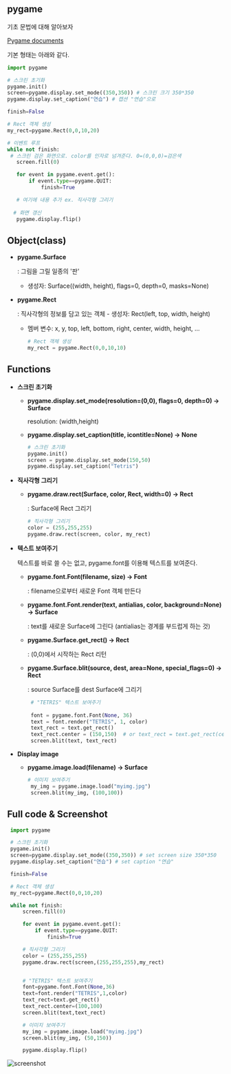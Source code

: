 
## pygame

 기초 문법에 대해 알아보자

 [Pygame documents](https://www.pygame.org/docs/)
 
 기본 형태는 아래와 같다.
 
 ```python
 import pygame

# 스크린 초기화
pygame.init()
screen=pygame.display.set_mode((350,350)) # 스크린 크기 350*350
pygame.display.set_caption("연습") # 캡션 "연습"으로 

finish=False

# Rect 객체 생성 
my_rect=pygame.Rect(0,0,10,20)

# 이벤트 루프
while not finish:
  # 스크린 검은 화면으로. color를 인자로 넘겨준다. 0=(0,0,0)=검은색
	screen.fill(0)

	for event in pygame.event.get():
		if event.type==pygame.QUIT:
			finish=True

	# 여기에 내용 추가 ex. 직사각형 그리기
  
   # 화면 갱신 
	pygame.display.flip()
 
```

## Object(class)

* **pygame.Surface**

  : 그림을 그릴 일종의 '판'
  - 생성자: Surface((width, height), flags=0, depth=0, masks=None)
  
* **pygame.Rect**

  : 직사각형의 정보를 담고 있는 객체
	  - 생성자: Rect(left, top, width, height)
    - 멤버 변수: x, y, top, left, bottom, right, center, width, height, ... 
  
      ```python	
      # Rect 객체 생성
      my_rect = pygame.Rect(0,0,10,10)
      ```									
								      
 ## Functions
 * **스크린 초기화**
  
   - **pygame.display.set_mode(resolution=(0,0), flags=0, depth=0) -> Surface**
   
     resolution: (width,height)
     
   - **pygame.display.set_caption(title, icontitle=None) -> None**
	   ```python
     # 스크린 초기화
	   pygame.init()
	   screen = pygame.display.set_mode(150,50)
     pygame.display.set_caption("Tetris")
	   ```

*  **직사각형 그리기**
  
	- **pygame.draw.rect(Surface, color, Rect, width=0) -> Rect**
	  
	   : Surface에 Rect 그리기
    
	    ```python
      # 직사각형 그리기
      color = (255,255,255)
      pygame.draw.rect(screen, color, my_rect)
	    ``` 



		

 * **텍스트 보여주기**
 
	  텍스트를 바로 쓸 수는 없고, pygame.font를 이용해 텍스트를 보여준다.
  
	  - **pygame.font.Font(filename, size) -> Font**
	  
	   	 : filename으로부터 새로운 Font 객체 만든다
    
	  - **pygame.font.Font.render(text, antialias, color, background=None) -> Surface**
	  
	   	 : text를 새로운 Surface에 그린다 (antialias는 경계를 부드럽게 하는 것)
    
	  - **pygame.Surface.get_rect() -> Rect**
	  
		  : (0,0)에서 시작하는 Rect 리턴   
  
	  - **pygame.Surface.blit(source, dest, area=None, special_flags=0) -> Rect**
	  
	   	 : source Surface를 dest Surface에 그리기  
 
		```python
		 # "TETRIS" 텍스트 보여주기
	  
		 font = pygame.font.Font(None, 36)
		 text = font.render("TETRIS", 1, color)
		 text_rect = text.get_rect()
		 text_rect.center = (150,150)  # or text_rect = text.get_rect(center=(150,150))
		 screen.blit(text, text_rect)
		```   

* **Display image** 


  - **pygame.image.load(filename) -> Surface**  
 
	  ```python
	  # 이미지 보여주기
	   my_img = pygame.image.load("myimg.jpg")
	   screen.blit(my_img, (100,100))
	  ```
	  
	  
## Full code & Screenshot

   ```python
	import pygame

	# 스크린 초기화
	pygame.init()
	screen=pygame.display.set_mode((350,350)) # set screen size 350*350
	pygame.display.set_caption("연습") # set caption "연습"

	finish=False

	# Rect 객체 생성 
	my_rect=pygame.Rect(0,0,10,20)

	while not finish:
		screen.fill(0)

		for event in pygame.event.get():
			if event.type==pygame.QUIT:
				finish=True

		# 직사각형 그리기
		color = (255,255,255)
		pygame.draw.rect(screen,(255,255,255),my_rect)


		# "TETRIS" 텍스트 보여주기
		font=pygame.font.Font(None,36)
		text=font.render("TETRIS",1,color)
		text_rect=text.get_rect()
		text_rect.center=(100,100)
		screen.blit(text,text_rect)

		# 이미지 보여주기
		my_img = pygame.image.load("myimg.jpg")
		screen.blit(my_img, (50,150))

		pygame.display.flip()		
```



![screenshot](https://user-images.githubusercontent.com/33515697/43069794-08a038ac-8ea9-11e8-96f2-e02f1821b8a6.jpg)

	  
	  
	  

